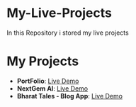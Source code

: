 # My-Live-Projects
In this Repository i stored my live projects

# My Projects

- **PortFolio**: [Live Demo](https://sunny12portfolio.netlify.app/)
- **NextGem AI**: [Live Demo](https://next-gem-frontend.vercel.app/)
- **Bharat Tales - Blog App**: [Live Demo](https://bharat-tales-blog-app.netlify.app/)
